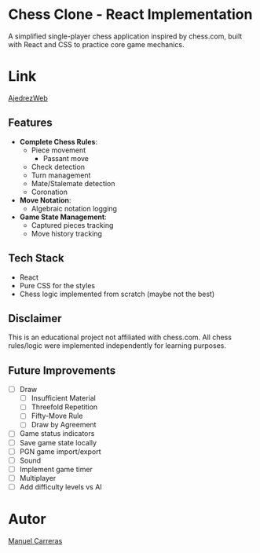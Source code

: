 # Chess Clone - React Implementation

A simplified single-player chess application inspired by chess.com, built with React and CSS to practice core game mechanics.

# Link

[AjedrezWeb](https://manugolem.github.io/AjedrezWeb/)

## Features

- **Complete Chess Rules**:
    - Piece movement
        - Passant move
    - Check detection
    - Turn management
    - Mate/Stalemate detection
    - Coronation
- **Move Notation**:
    - Algebraic notation logging
- **Game State Management**:
    - Captured pieces tracking
    - Move history tracking

## Tech Stack

- React
- Pure CSS for the styles
- Chess logic implemented from scratch (maybe not the best)

## Disclaimer

This is an educational project not affiliated with chess.com. All chess rules/logic were implemented independently for learning purposes.

## Future Improvements

- [ ] Draw
    - [ ] Insufficient Material
    - [ ] Threefold Repetition
    - [ ] Fifty-Move Rule
    - [ ] Draw by Agreement
- [ ] Game status indicators
- [ ] Save game state locally
- [ ] PGN game import/export
- [ ] Sound
- [ ] Implement game timer
- [ ] Multiplayer
- [ ] Add difficulty levels vs AI

# Autor

[Manuel Carreras](https://manugolem.github.io/Portfolio/ "Portfolio")
